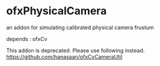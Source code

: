 ofxPhysicalCamera
=================

an addon for simulating calibrated physical camera frustum

depends : ofxCv


This addon is deprecated. Please use following instead.
https://github.com/hanasaan/ofxCvCameraUtil
